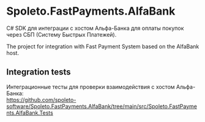 # Spoleto.FastPayments.AlfaBank

C# SDK для интеграции с хостом Альфа-Банка для оплаты покупок через СБП (Систему Быстрых Платежей).

The project for integration with Fast Payment System based on the AlfaBank host.

## Integration tests

Интеграционные тесты для проверки взаимодействия с хостом Альфа-Банка:  
https://github.com/spoleto-software/Spoleto.FastPayments.AlfaBank/tree/main/src/Spoleto.FastPayments.AlfaBank.Tests